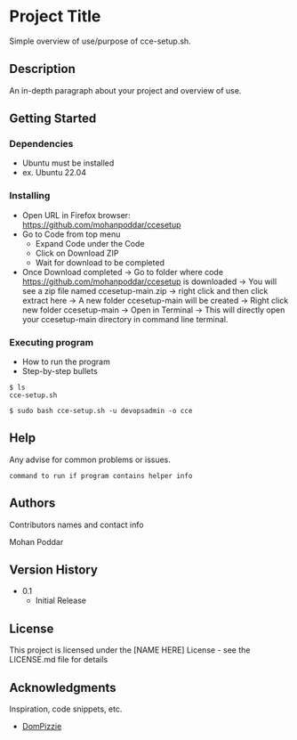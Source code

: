 # Project Title

Simple overview of use/purpose of cce-setup.sh.

## Description

An in-depth paragraph about your project and overview of use.

## Getting Started

### Dependencies

* Ubuntu must be installed
* ex. Ubuntu 22.04

### Installing

* Open URL in Firefox browser: https://github.com/mohanpoddar/ccesetup
* Go to Code from top menu
    - Expand Code under the Code
    - Click on Download ZIP
    - Wait for download to be completed
* Once Download completed -> Go to folder where code https://github.com/mohanpoddar/ccesetup is downloaded -> You will see a zip file named ccesetup-main.zip -> right click and then click extract here -> A new folder ccesetup-main will be created -> Right click new folder ccesetup-main -> Open in Terminal -> This will directly open your ccesetup-main directory in command line terminal.

### Executing program

* How to run the program
* Step-by-step bullets
```
$ ls
cce-setup.sh 
```

```
$ sudo bash cce-setup.sh -u devopsadmin -o cce 
```


## Help

Any advise for common problems or issues.
```
command to run if program contains helper info
```

## Authors

Contributors names and contact info

Mohan Poddar

## Version History

* 0.1
    * Initial Release

## License

This project is licensed under the [NAME HERE] License - see the LICENSE.md file for details

## Acknowledgments

Inspiration, code snippets, etc.
* [DomPizzie](https://gist.github.com/DomPizzie/7a5ff55ffa9081f2de27c315f5018afc)